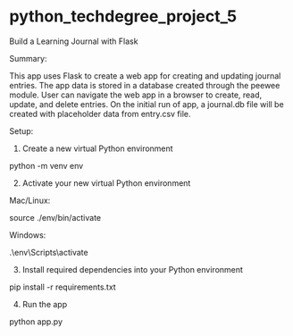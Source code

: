 # python_techdegree_project_5
 Build a Learning Journal with Flask


Summary:

This app uses Flask to create a web app for creating and updating journal entries.
The app data is stored in a database created through the peewee module.
User can navigate the web app in a browser to create, read, update, and delete entries.
On the initial run of app, a journal.db file will be created with placeholder data from entry.csv file.


Setup:

1. Create a new virtual Python environment

python -m venv env

2. Activate your new virtual Python environment

Mac/Linux:

source ./env/bin/activate

Windows:

.\env\Scripts\activate

3. Install required dependencies into your Python environment

pip install -r requirements.txt

4. Run the app

python app.py

